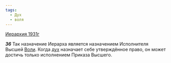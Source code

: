 ```yaml
---
tags:
  - Дух
  - воля
---
```


[Иерархия 1931г](/agni/1931)

___36___
Так назначение Иерарха является назначением Исполнителя Высшей [Воли](/tag/#воля). Когда [дух](/tag/#Дух) назначает себе утверждённое право, он может достичь только исполнением Приказа Высшего.   


